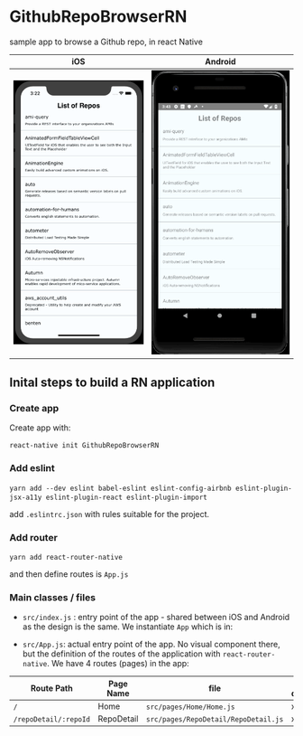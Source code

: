 # GithubRepoBrowserRN
sample app to browse a Github repo, in react Native

| iOS        | Android |
| ------------- |-------- |
| ![Browser App on iOS](https://raw.githubusercontent.com/pcarion/GithubRepoBrowserRN/master/docs/ios-demo.gif) | ![Browser App on Android](https://raw.githubusercontent.com/pcarion/GithubRepoBrowserRN/master/docs/android-demo.gif) |

## Inital steps to build a RN application

### Create app

Create app with:

```
react-native init GithubRepoBrowserRN
```

### Add eslint

```
yarn add --dev eslint babel-eslint eslint-config-airbnb eslint-plugin-jsx-a11y eslint-plugin-react eslint-plugin-import
```

add `.eslintrc.json` with rules suitable for the project.


### Add router

```
yarn add react-router-native
```

and then define routes is `App.js`

### Main classes / files

* `src/index.js` : entry point of the app - shared between iOS and Android as the design is the same. We instantiate `App` which is in:

* `src/App.js`: actual entry point of the app. No visual component there, but the definition of the routes of the application with `react-router-native`. We have 4 routes (pages) in the app:

| Route Path | Page Name | file | quick description |
| ---------- | --------- | ---- | ----------------- |
| `/` | Home | `src/pages/Home/Home.js` | xx |
| `/repoDetail/:repoId` | RepoDetail | `src/pages/RepoDetail/RepoDetail.js` | xx |

